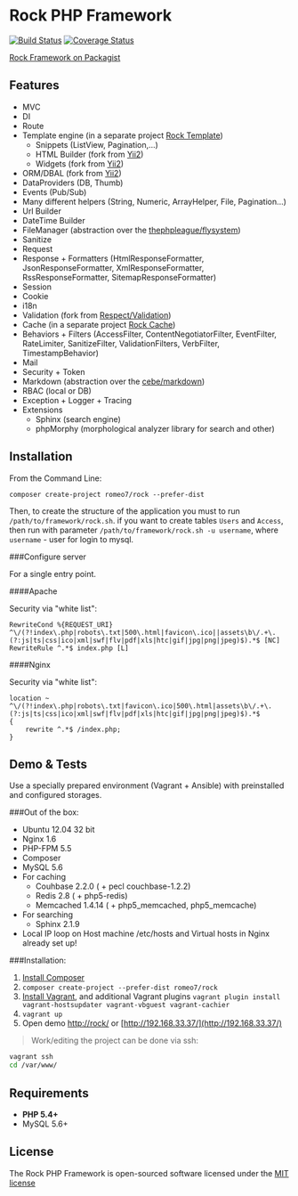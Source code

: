 Rock PHP Framework
=================

[![Build Status](https://travis-ci.org/romeo7/rock.svg?branch=master)](https://travis-ci.org/romeo7/rock)
[![Coverage Status](https://coveralls.io/repos/romeo7/rock/badge.png)](https://coveralls.io/r/romeo7/rock)

[Rock Framework on Packagist](https://packagist.org/packages/romeo7/rock)

Features
-------------------

 * MVC
 * DI
 * Route
 * Template engine (in a separate project [Rock Template](https://github.com/romeo7/rock-template))
    * Snippets (ListView, Pagination,...)
    * HTML Builder (fork from [Yii2](https://github.com/yiisoft/yii2))
    * Widgets (fork from [Yii2](https://github.com/yiisoft/yii2))
 * ORM/DBAL (fork from [Yii2](https://github.com/yiisoft/yii2))
 * DataProviders (DB, Thumb)
 * Events (Pub/Sub)
 * Many different helpers (String, Numeric, ArrayHelper, File, Pagination...)
 * Url Builder
 * DateTime Builder
 * FileManager (abstraction over the [thephpleague/flysystem](https://github.com/thephpleague/flysystem))
 * Sanitize
 * Request
 * Response + Formatters (HtmlResponseFormatter, JsonResponseFormatter, XmlResponseFormatter, RssResponseFormatter, SitemapResponseFormatter)
 * Session
 * Cookie
 * i18n
 * Validation (fork from [Respect/Validation](https://github.com/Respect/Validation))
 * Cache (in a separate project [Rock Cache](https://github.com/romeo7/rock-cache))
 * Behaviors + Filters (AccessFilter, ContentNegotiatorFilter, EventFilter, RateLimiter, SanitizeFilter, ValidationFilters, VerbFilter, TimestampBehavior)
 * Mail
 * Security + Token
 * Markdown (abstraction over the [cebe/markdown](https://github.com/cebe/markdown))
 * RBAC (local or DB)
 * Exception + Logger + Tracing
 * Extensions
    * Sphinx (search engine)
    * phpMorphy (morphological analyzer library for search and other)


Installation
-------------------

From the Command Line:

`composer create-project romeo7/rock --prefer-dist`

Then, to create the structure of the application you must to run `/path/to/framework/rock.sh`.
if you want to create tables `Users` and `Access`, then run with parameter `/path/to/framework/rock.sh -u username`, where `username` - user for login to mysql.

###Configure server

For a single entry point.

####Apache

Security via "white list":

```
RewriteCond %{REQUEST_URI} ^\/(?!index\.php|robots\.txt|500\.html|favicon\.ico||assets\b\/.+\.(?:js|ts|css|ico|xml|swf|flv|pdf|xls|htc|gif|jpg|png|jpeg)$).*$ [NC]
RewriteRule ^.*$ index.php [L]
```

####Nginx

Security via "white list":

```
location ~ ^\/(?!index\.php|robots\.txt|favicon\.ico|500\.html|assets\b\/.+\.(?:js|ts|css|ico|xml|swf|flv|pdf|xls|htc|gif|jpg|png|jpeg)$).*$
{
    rewrite ^.*$ /index.php;
}
```

Demo & Tests
-------------------

Use a specially prepared environment (Vagrant + Ansible) with preinstalled and configured storages.

###Out of the box:

 * Ubuntu 12.04 32 bit
 * Nginx 1.6
 * PHP-FPM 5.5
 * Composer
 * MySQL 5.6
 * For caching
    * Couhbase 2.2.0 ( + pecl couchbase-1.2.2)
    * Redis 2.8 ( + php5-redis)
    * Memcached 1.4.14 ( + php5_memcached, php5_memcache)
 * For searching
    * Sphinx 2.1.9
 * Local IP loop on Host machine /etc/hosts and Virtual hosts in Nginx already set up!

###Installation:

1. [Install Composer](https://getcomposer.org/doc/00-intro.md#globally)
2. `composer create-project --prefer-dist romeo7/rock`
3. [Install Vagrant](https://www.vagrantup.com/downloads), and additional Vagrant plugins `vagrant plugin install vagrant-hostsupdater vagrant-vbguest vagrant-cachier`
4. `vagrant up`
5. Open demo [http://rock/](http://rock/) or [http://192.168.33.37/](http://192.168.33.37/)

> Work/editing the project can be done via ssh:
```bash
vagrant ssh
cd /var/www/
```

Requirements
-------------------
 * **PHP 5.4+**
 * MySQL 5.6+

License
-------------------

The Rock PHP Framework is open-sourced software licensed under the [MIT license](http://opensource.org/licenses/MIT)